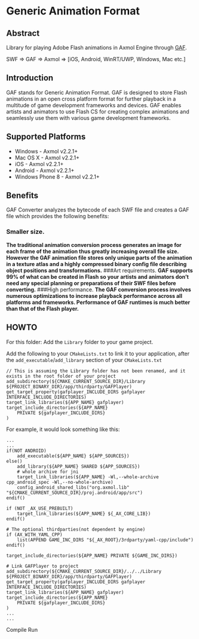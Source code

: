 Generic Animation Format
=========

Abstract
-----------------------

Library for playing Adobe Flash animations in Axmol Engine through [GAF](http://gafmedia.com).

SWF => GAF => Axmol => [iOS, Android, WinRT/UWP, Windows, Mac etc.]

Introduction
-----------------------

GAF stands for Generic Animation Format. GAF is designed to store Flash animations in an open cross platform format for further playback in a multitude of game development frameworks and devices. GAF enables artists and animators to use Flash CS for creating complex animations and seamlessly use them with various game development frameworks.

Supported Platforms
-----------------------
- Windows - Axmol v2.2.1+
- Mac OS X - Axmol v2.2.1+
- iOS - Axmol v2.2.1+
- Android - Axmol v2.2.1+
- Windows Phone 8 - Axmol v2.2.1+
 
Benefits
-----------------------
GAF Converter analyzes the bytecode of each SWF file and creates a GAF file which provides the following benefits:
### Smaller size.
**The traditional animation conversion process generates an image for each frame of the animation thus greatly increasing overall file size. However the GAF animation file stores only unique parts of the animation in a texture atlas and a highly compressed binary config file describing object positions and transformations.**
###Art requirements.
**GAF supports 99% of what can be created in Flash so your artists and animators don’t need any special planning or preparations of their SWF files before converting.**
###High performance. 
**The GAF conversion process involves numerous optimizations to increase playback performance across all platforms and frameworks. Performance of GAF runtimes is much better than that of the Flash player.**

HOWTO
-----------------------
For this folder: Add the `Library` folder to your game project.

Add the following to your `CMakeLists.txt` to link it to your application, after the `add_executable`/`add_library` section of your `CMakeLists.txt`

```
// This is assuming the Library folder has not been renamed, and it exists in the root folder of your project
add_subdirectory(${CMAKE_CURRENT_SOURCE_DIR}/Library ${PROJECT_BINARY_DIR}/app/thirdparty/GAFPlayer)
get_target_property(gafplayer_INCLUDE_DIRS gafplayer INTERFACE_INCLUDE_DIRECTORIES)
target_link_libraries(${APP_NAME} gafplayer)
target_include_directories(${APP_NAME}
    PRIVATE ${gafplayer_INCLUDE_DIRS}
)
```

For example, it would look something like this:

```
...
...
if(NOT ANDROID)
    add_executable(${APP_NAME} ${APP_SOURCES})
else()
    add_library(${APP_NAME} SHARED ${APP_SOURCES})
    # whole archive for jni
    target_link_libraries(${APP_NAME} -Wl,--whole-archive cpp_android_spec -Wl,--no-whole-archive)
    config_android_shared_libs("org.axmol.lib" "${CMAKE_CURRENT_SOURCE_DIR}/proj.android/app/src")
endif()

if (NOT _AX_USE_PREBUILT)
    target_link_libraries(${APP_NAME} ${_AX_CORE_LIB})
endif()

# The optional thirdparties(not dependent by engine)
if (AX_WITH_YAML_CPP)
    list(APPEND GAME_INC_DIRS "${_AX_ROOT}/3rdparty/yaml-cpp/include")
endif()

target_include_directories(${APP_NAME} PRIVATE ${GAME_INC_DIRS})

# Link GAFPlayer to project
add_subdirectory(${CMAKE_CURRENT_SOURCE_DIR}/../../Library ${PROJECT_BINARY_DIR}/app/thirdparty/GAFPlayer)
get_target_property(gafplayer_INCLUDE_DIRS gafplayer INTERFACE_INCLUDE_DIRECTORIES)
target_link_libraries(${APP_NAME} gafplayer)
target_include_directories(${APP_NAME}
    PRIVATE ${gafplayer_INCLUDE_DIRS}
)
...
...
```
Compile
Run
